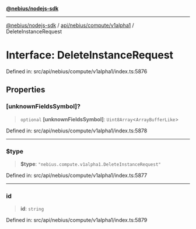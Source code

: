 [**@nebius/nodejs-sdk**](../../../../../README.md)

***

[@nebius/nodejs-sdk](../../../../../README.md) / [api/nebius/compute/v1alpha1](../README.md) / DeleteInstanceRequest

# Interface: DeleteInstanceRequest

Defined in: src/api/nebius/compute/v1alpha1/index.ts:5876

## Properties

### \[unknownFieldsSymbol\]?

> `optional` **\[unknownFieldsSymbol\]**: `Uint8Array`\<`ArrayBufferLike`\>

Defined in: src/api/nebius/compute/v1alpha1/index.ts:5878

***

### $type

> **$type**: `"nebius.compute.v1alpha1.DeleteInstanceRequest"`

Defined in: src/api/nebius/compute/v1alpha1/index.ts:5877

***

### id

> **id**: `string`

Defined in: src/api/nebius/compute/v1alpha1/index.ts:5879
